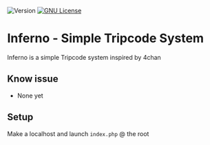 ![Version](https://img.shields.io/badge/version-1.0-blue.svg?cacheSeconds=2592000) [![GNU License](https://img.shields.io/badge/license-GNU-blue.svg)](https://github.com/strawberry-development/generative-art-cellular-patterns/blob/main/LICENSE)
# Inferno - Simple Tripcode System
Inferno is a simple Tripcode system inspired by 4chan
## Know issue
- None yet

## Setup
Make a localhost and launch `index.php` @ the root
